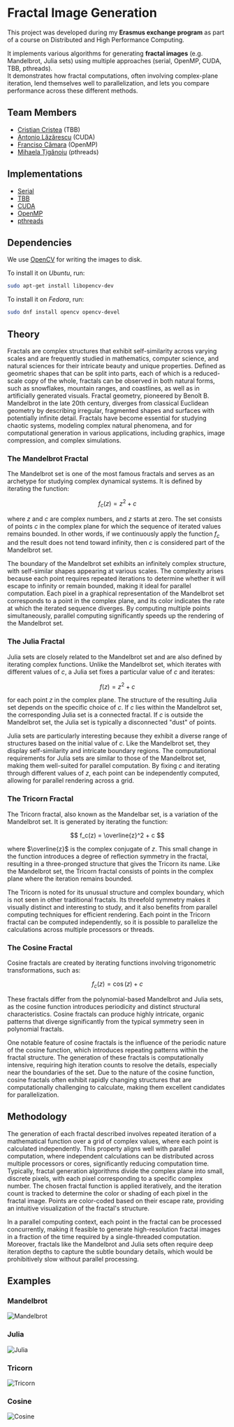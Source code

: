 # Fractal Image Generation

This project was developed during my **Erasmus exchange program** as part of a course on Distributed and High Performance Computing.

It implements various algorithms for generating **fractal images** (e.g. Mandelbrot, Julia sets) using multiple approaches (serial, OpenMP, CUDA, TBB, pthreads).  
It demonstrates how fractal computations, often involving complex-plane iteration, lend themselves well to parallelization, and lets you compare performance across these different methods.

## Team Members

- [Cristian Cristea](@cristian.cristea) (TBB)
- [Antonio Lăzărescu](@antonio.lazarescu) (CUDA)
- [Franciso Câmara](@francisco.bessa) (OpenMP)
- [Mihaela Țigănoiu](@maria.tiganoiu) (pthreads)

## Implementations

- [Serial](Serial/README.md)
- [TBB](TBB/README.md)
- [CUDA](CUDA/README.md)
- [OpenMP](OpenMP/README.md)
- [pthreads](pthreads/README.md)

## Dependencies

We use [OpenCV](https://github.com/opencv/opencv) for writing the images to disk. 

To install it on _Ubuntu_, run:

```bash
sudo apt-get install libopencv-dev
```

To install it on _Fedora_, run:

```bash
sudo dnf install opencv opencv-devel
```

## Theory

Fractals are complex structures that exhibit self-similarity across varying scales and are frequently studied in mathematics, computer science, and natural sciences for their intricate beauty and unique properties. Defined as geometric shapes that can be split into parts, each of which is a reduced-scale copy of the whole, fractals can be observed in both natural forms, such as snowflakes, mountain ranges, and coastlines, as well as in artificially generated visuals. Fractal geometry, pioneered by Benoît B. Mandelbrot in the late 20th century, diverges from classical Euclidean geometry by describing irregular, fragmented shapes and surfaces with potentially infinite detail. Fractals have become essential for studying chaotic systems, modeling complex natural phenomena, and for computational generation in various applications, including graphics, image compression, and complex simulations.

### The Mandelbrot Fractal

The Mandelbrot set is one of the most famous fractals and serves as an archetype for studying complex dynamical systems. It is defined by iterating the function:

$$ f_c(z) = z^2 + c $$

where $z$ and $c$ are complex numbers, and $z$ starts at zero. The set consists of points $c$ in the complex plane for which the sequence of iterated values remains bounded. In other words, if we continuously apply the function $f_c$​ and the result does not tend toward infinity, then $c$ is considered part of the Mandelbrot set.

The boundary of the Mandelbrot set exhibits an infinitely complex structure, with self-similar shapes appearing at various scales. The complexity arises because each point requires repeated iterations to determine whether it will escape to infinity or remain bounded, making it ideal for parallel computation. Each pixel in a graphical representation of the Mandelbrot set corresponds to a point in the complex plane, and its color indicates the rate at which the iterated sequence diverges. By computing multiple points simultaneously, parallel computing significantly speeds up the rendering of the Mandelbrot set.

### The Julia Fractal

Julia sets are closely related to the Mandelbrot set and are also defined by iterating complex functions. Unlike the Mandelbrot set, which iterates with different values of $c$, a Julia set fixes a particular value of $c$ and iterates:

$$ f(z) = z^2 + c $$

for each point $z$ in the complex plane. The structure of the resulting Julia set depends on the specific choice of $c$. If $c$ lies within the Mandelbrot set, the corresponding Julia set is a connected fractal. If $c$ is outside the Mandelbrot set, the Julia set is typically a disconnected "dust" of points.

Julia sets are particularly interesting because they exhibit a diverse range of structures based on the initial value of $c$. Like the Mandelbrot set, they display self-similarity and intricate boundary regions. The computational requirements for Julia sets are similar to those of the Mandelbrot set, making them well-suited for parallel computation. By fixing $c$ and iterating through different values of $z$, each point can be independently computed, allowing for parallel rendering across a grid.

### The Tricorn Fractal

The Tricorn fractal, also known as the Mandelbar set, is a variation of the Mandelbrot set. It is generated by iterating the function:

$$ f_c(z) = \overline{z}^2 + c $$

where $\overline{z}$ is the complex conjugate of $z$. This small change in the function introduces a degree of reflection symmetry in the fractal, resulting in a three-pronged structure that gives the Tricorn its name. Like the Mandelbrot set, the Tricorn fractal consists of points in the complex plane where the iteration remains bounded.

The Tricorn is noted for its unusual structure and complex boundary, which is not seen in other traditional fractals. Its threefold symmetry makes it visually distinct and interesting to study, and it also benefits from parallel computing techniques for efficient rendering. Each point in the Tricorn fractal can be computed independently, so it is possible to parallelize the calculations across multiple processors or threads.

### The Cosine Fractal

Cosine fractals are created by iterating functions involving trigonometric transformations, such as:

$$ f_c(z) = \cos(z) + c $$

These fractals differ from the polynomial-based Mandelbrot and Julia sets, as the cosine function introduces periodicity and distinct structural characteristics. Cosine fractals can produce highly intricate, organic patterns that diverge significantly from the typical symmetry seen in polynomial fractals.

One notable feature of cosine fractals is the influence of the periodic nature of the cosine function, which introduces repeating patterns within the fractal structure. The generation of these fractals is computationally intensive, requiring high iteration counts to resolve the details, especially near the boundaries of the set. Due to the nature of the cosine function, cosine fractals often exhibit rapidly changing structures that are computationally challenging to calculate, making them excellent candidates for parallelization.

## Methodology

The generation of each fractal described involves repeated iteration of a mathematical function over a grid of complex values, where each point is calculated independently. This property aligns well with parallel computation, where independent calculations can be distributed across multiple processors or cores, significantly reducing computation time. Typically, fractal generation algorithms divide the complex plane into small, discrete pixels, with each pixel corresponding to a specific complex number. The chosen fractal function is applied iteratively, and the iteration count is tracked to determine the color or shading of each pixel in the fractal image. Points are color-coded based on their escape rate, providing an intuitive visualization of the fractal's structure.

In a parallel computing context, each point in the fractal can be processed concurrently, making it feasible to generate high-resolution fractal images in a fraction of the time required by a single-threaded computation. Moreover, fractals like the Mandelbrot and Julia sets often require deep iteration depths to capture the subtle boundary details, which would be prohibitively slow without parallel processing.

## Examples

### Mandelbrot

![Mandelbrot](img/TBB-Mandelbrot-8000×6000-5000.png)

### Julia

![Julia](img/TBB-Julia-8000×6000-5000.png)

### Tricorn

![Tricorn](img/TBB-Tricorn-8000×6000-5000.png)

### Cosine

![Cosine](img/TBB-Cosine-8000×6000-5000.png)
